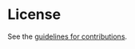 # License

See the
[guidelines for contributions](https://github.com/emile22/draft-stephan-ai-agent-6g/blob/main/CONTRIBUTING.md).
